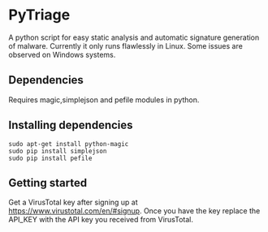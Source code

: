 PyTriage
========

A python script for easy static analysis and automatic signature generation of malware. Currently it only runs flawlessly in Linux. Some issues are observed on Windows systems.

Dependencies
------------

Requires magic,simplejson and pefile modules in python.

Installing dependencies
-----------------------

```shell
sudo apt-get install python-magic
sudo pip install simplejson
sudo pip install pefile
```

Getting started
---------------

Get a VirusTotal key after signing up at https://www.virustotal.com/en/#signup. Once you have the key replace the API_KEY with the API key you received from VirusTotal.
